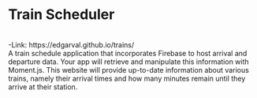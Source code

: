 # Train Scheduler
<br>
-Link: https://edgarval.github.io/trains/
<br>
A train schedule application that incorporates Firebase to host arrival and departure data. Your app will retrieve and manipulate this information with Moment.js. This website will provide up-to-date information about various trains, namely their arrival times and how many minutes remain until they arrive at their station.
